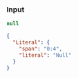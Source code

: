 ### Input
```js
null
```

```json
{
  "Literal": {
    "span": "0:4",
    "literal": "Null"
  }
}
```
